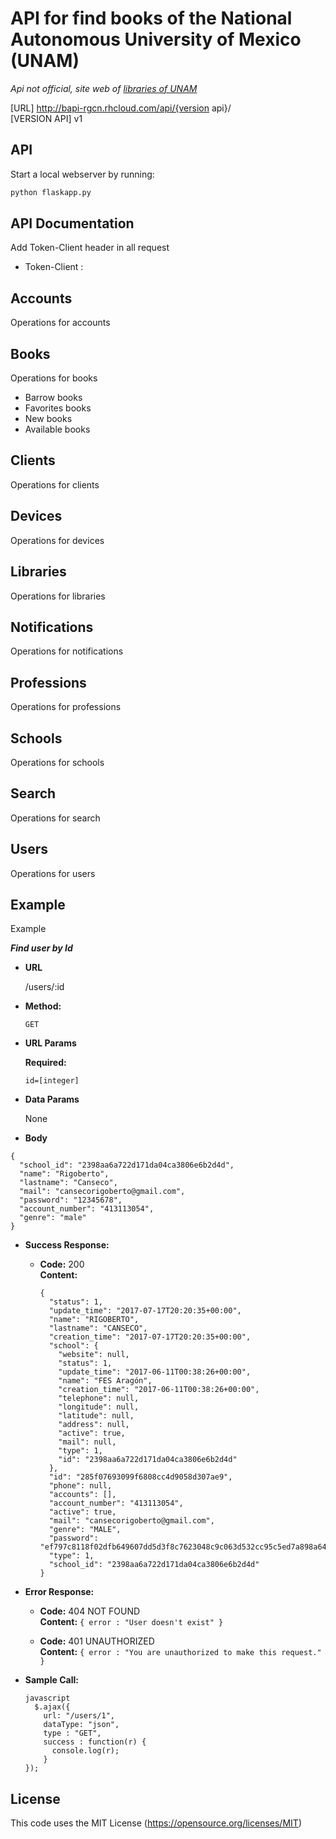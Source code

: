 # API for find books of the National Autonomous University of Mexico (UNAM)
*Api not official, site web of [libraries of UNAM](http://bibliotecas.unam.mx/)* 

[URL] http://bapi-rgcn.rhcloud.com/api/{version api}/  
[VERSION API] v1
## API
Start a local webserver by running:

```bash
python flaskapp.py
```

## API Documentation

Add Token-Client header in all request
* Token-Client : 

**Accounts**
----
  Operations for accounts

**Books**
----
  Operations for books
  * Barrow books
  * Favorites books
  * New books
  * Available books

**Clients**
----
  Operations for clients

**Devices**
----
  Operations for devices

**Libraries**
----
  Operations for libraries
  
**Notifications**
----
  Operations for notifications

**Professions**
----
  Operations for professions

**Schools**
----
  Operations for schools

**Search**
----
  Operations for search
  
**Users**
----
  Operations for users 
  
**Example**
----
  Example
    
***Find user by Id***

* **URL**

  /users/:id

* **Method:**

  `GET`
  
*  **URL Params**

   **Required:**
 
   `id=[integer]`

* **Data Params**

  None

* **Body**<br/>
```
{
  "school_id": "2398aa6a722d171da04ca3806e6b2d4d",
  "name": "Rigoberto",
  "lastname": "Canseco",
  "mail": "cansecorigoberto@gmail.com",
  "password": "12345678",
  "account_number": "413113054",
  "genre": "male"
}
```

* **Success Response:**

  * **Code:** 200  
    **Content:** <br/>
    ```
    {
      "status": 1,
      "update_time": "2017-07-17T20:20:35+00:00",
      "name": "RIGOBERTO",
      "lastname": "CANSECO",
      "creation_time": "2017-07-17T20:20:35+00:00",
      "school": {
        "website": null,
        "status": 1,
        "update_time": "2017-06-11T00:38:26+00:00",
        "name": "FES Aragón",
        "creation_time": "2017-06-11T00:38:26+00:00",
        "telephone": null,
        "longitude": null,
        "latitude": null,
        "address": null,
        "active": true,
        "mail": null,
        "type": 1,
        "id": "2398aa6a722d171da04ca3806e6b2d4d"
      },
      "id": "285f07693099f6808cc4d9058d307ae9",
      "phone": null,
      "accounts": [],
      "account_number": "413113054",
      "active": true,
      "mail": "cansecorigoberto@gmail.com",
      "genre": "MALE",
      "password": "ef797c8118f02dfb649607dd5d3f8c7623048c9c063d532cc95c5ed7a898a64f",
      "type": 1,
      "school_id": "2398aa6a722d171da04ca3806e6b2d4d"
    }
    ```
 
* **Error Response:**

  * **Code:** 404 NOT FOUND <br />
    **Content:** `{ error : "User doesn't exist" }`

  * **Code:** 401 UNAUTHORIZED <br />
    **Content:** `{ error : "You are unauthorized to make this request." }`

* **Sample Call:**

  ```
  javascript
    $.ajax({
      url: "/users/1",
      dataType: "json",
      type : "GET",
      success : function(r) {
        console.log(r);
      }
  });
  ```
  
  
  
## License
This code uses the MIT License (https://opensource.org/licenses/MIT)


